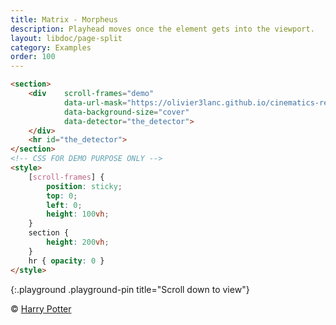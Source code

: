 ```yaml
---
title: Matrix - Morpheus
description: Playhead moves once the element gets into the viewport.
layout: libdoc/page-split
category: Examples
order: 100
---
```


```html
<section>
    <div    scroll-frames="demo"
            data-url-mask="https://olivier3lanc.github.io/cinematics-resources/matrix_morpheus_running_out/matrix_morpheus_running_out_|1 to 70|.webp"
            data-background-size="cover"
            data-detector="the_detector">
    </div>
    <hr id="the_detector">
</section>
<!-- CSS FOR DEMO PURPOSE ONLY -->
<style>
    [scroll-frames] { 
        position: sticky;
        top: 0;
        left: 0;
        height: 100vh;
    }
    section { 
        height: 200vh;
    }
    hr { opacity: 0 }
</style>
```
{:.playground .playground-pin title="Scroll down to view"}

&copy; [Harry Potter](https://www.warnerbros.com/movies/harry-potter-complete-8-film-collection)